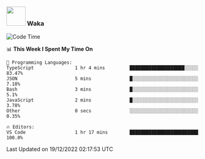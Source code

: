 ### <img src="https://media.giphy.com/media/VgCDAzcKvsR6OM0uWg/giphy.gif" width="50"> Waka

  <!--START_SECTION:waka-->
![Code Time](http://img.shields.io/badge/Code%20Time-1%2C137%20hrs%2031%20mins-blue)

📊 **This Week I Spent My Time On** 

```text
💬 Programming Languages: 
TypeScript               1 hr 4 mins         ████████████████████░░░░░   83.47% 
JSON                     5 mins              █░░░░░░░░░░░░░░░░░░░░░░░░   7.18% 
Bash                     3 mins              █░░░░░░░░░░░░░░░░░░░░░░░░   5.1% 
JavaScript               2 mins              █░░░░░░░░░░░░░░░░░░░░░░░░   3.78% 
Other                    0 secs              ░░░░░░░░░░░░░░░░░░░░░░░░░   0.35%

🔥 Editors: 
VS Code                  1 hr 17 mins        █████████████████████████   100.0%

```


 Last Updated on 19/12/2022 02:17:53 UTC
<!--END_SECTION:waka-->
